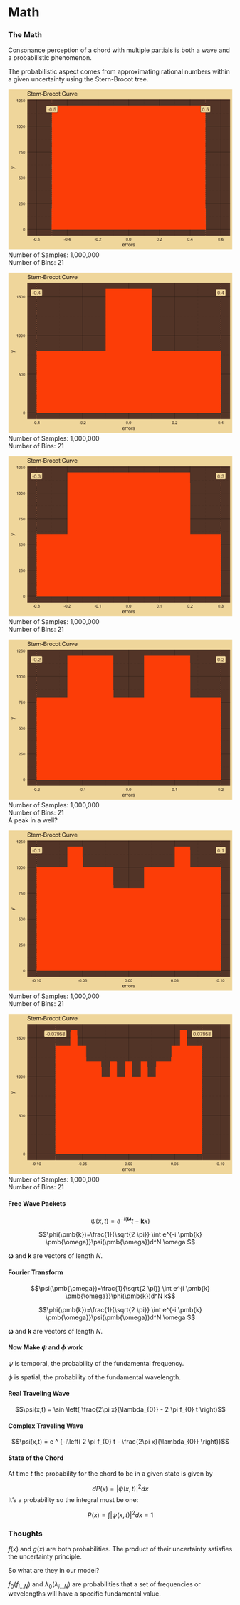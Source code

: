 Math
================

### The Math

Consonance perception of a chord with multiple partials is both a wave
and a probabilistic phenomenon.

The probabilistic aspect comes from approximating rational numbers
within a given uncertainty using the Stern-Brocot tree.

![](man/figures/SternBrocotCurve-unnamed-chunk-5-1.png)<!-- -->  
Number of Samples: 1,000,000  
Number of Bins: 21  

![](man/figures/SternBrocotCurve-unnamed-chunk-7-1.png)<!-- -->  
Number of Samples: 1,000,000  
Number of Bins: 21  

![](man/figures/SternBrocotCurve-unnamed-chunk-9-1.png)<!-- -->  
Number of Samples: 1,000,000  
Number of Bins: 21  

![](man/figures/SternBrocotCurve-unnamed-chunk-11-1.png)<!-- -->  
Number of Samples: 1,000,000  
Number of Bins: 21  
A peak in a well?  

![](man/figures/SternBrocotCurve-unnamed-chunk-13-1.png)<!-- -->  
Number of Samples: 1,000,000  
Number of Bins: 21  

![](man/figures/SternBrocotCurve-unnamed-chunk-15-1.png)<!-- -->  
Number of Samples: 1,000,000  
Number of Bins: 21  

#### Free Wave Packets

$$\psi(x,t)= e^{-i \left(\pmb{\omega}}t - \pmb{k}x)$$

$$\phi(\pmb{k})=\frac{1}{\sqrt{2 \pi}} \int e^{-i \pmb{k} \pmb{\omega}}\psi(\pmb{\omega})d^N \omega $$

$\pmb{\omega}$ and $\pmb{k}$ are vectors of length $N$.

#### Fourier Transform

$$\psi(\pmb{\omega})=\frac{1}{\sqrt{2 \pi}} \int e^{i \pmb{k} \pmb{\omega}}\phi(\pmb{k})d^N k$$

$$\phi(\pmb{k})=\frac{1}{\sqrt{2 \pi}} \int e^{-i \pmb{k} \pmb{\omega}}\psi(\pmb{\omega})d^N \omega $$

$\pmb{\omega}$ and $\pmb{k}$ are vectors of length $N$.

#### Now Make $\psi$ and $\phi$ work

$\psi$ is temporal, the probability of the fundamental frequency.  

$\phi$ is spatial, the probability of the fundamental wavelength.  

#### Real Traveling Wave

$$\psi(x,t) = \sin \left( \frac{2\pi x}{\lambda_{0}} - 2 \pi f_{0} t \right)$$

#### Complex Traveling Wave

$$\psi(x,t) = e ^ {-i\left( 2 \pi f_{0} t - \frac{2\pi x}{\lambda_{0}} \right)}$$

#### State of the Chord

At time $t$ the probability for the chord to be in a given state is
given by

$$dP(x) = |\psi(x,t)|^2dx$$ It’s a probability so the integral must be
one:

$$P(x)=\int|\psi(x,t)|^2dx=1 $$

### Thoughts

$f(x)$ and $g(x)$ are both probabilities. The product of their uncertainty
satisfies the uncertainty principle.  

So what are they in our model?  

$f_{0}(f_{i \dots N})$ and $\lambda_{0}(\lambda_{i \dots N})$ are
probabilities that a set of frequencies or wavelengths will have a
specific fundamental value.  
